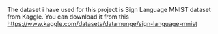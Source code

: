 The dataset i have used for this project is Sign Language MNIST dataset from Kaggle.
You can download it from this https://www.kaggle.com/datasets/datamunge/sign-language-mnist
